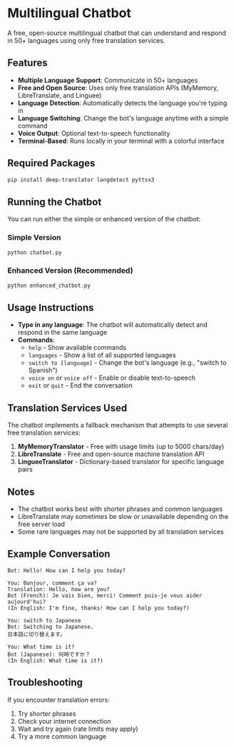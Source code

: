 # Multilingual Chatbot

A free, open-source multilingual chatbot that can understand and respond in 50+ languages using only free translation services.

## Features

- **Multiple Language Support**: Communicate in 50+ languages
- **Free and Open Source**: Uses only free translation APIs (MyMemory, LibreTranslate, and Linguee)
- **Language Detection**: Automatically detects the language you're typing in
- **Language Switching**: Change the bot's language anytime with a simple command
- **Voice Output**: Optional text-to-speech functionality
- **Terminal-Based**: Runs locally in your terminal with a colorful interface

## Required Packages

```bash
pip install deep-translator langdetect pyttsx3
```

## Running the Chatbot

You can run either the simple or enhanced version of the chatbot:

### Simple Version

```bash
python chatbot.py
```

### Enhanced Version (Recommended)

```bash
python enhanced_chatbot.py
```

## Usage Instructions

- **Type in any language**: The chatbot will automatically detect and respond in the same language
- **Commands**:
  - `help` - Show available commands
  - `languages` - Show a list of all supported languages
  - `switch to [language]` - Change the bot's language (e.g., "switch to Spanish")
  - `voice on` or `voice off` - Enable or disable text-to-speech
  - `exit` or `quit` - End the conversation

## Translation Services Used

The chatbot implements a fallback mechanism that attempts to use several free translation services:

1. **MyMemoryTranslator** - Free with usage limits (up to 5000 chars/day)
2. **LibreTranslate** - Free and open-source machine translation API
3. **LingueeTranslator** - Dictionary-based translator for specific language pairs

## Notes

- The chatbot works best with shorter phrases and common languages
- LibreTranslate may sometimes be slow or unavailable depending on the free server load
- Some rare languages may not be supported by all translation services

## Example Conversation

```
Bot: Hello! How can I help you today?

You: Bonjour, comment ça va?
Translation: Hello, how are you?
Bot (French): Je vais bien, merci! Comment puis-je vous aider aujourd'hui?
(In English: I'm fine, thanks! How can I help you today?)

You: switch to Japanese
Bot: Switching to Japanese.
日本語に切り替えます。

You: What time is it?
Bot (Japanese): 何時ですか？
(In English: What time is it?)
```

## Troubleshooting

If you encounter translation errors:

1. Try shorter phrases
2. Check your internet connection
3. Wait and try again (rate limits may apply)
4. Try a more common language
